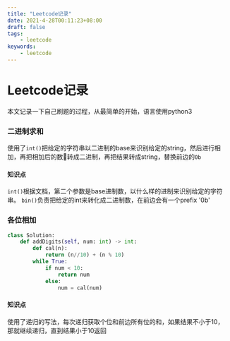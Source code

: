 ```yaml
---
title: "Leetcode记录"
date: 2021-4-28T00:11:23+08:00
draft: false
tags:
    - leetcode
keywords:
    - leetcode
---
```


# Leetcode记录
本文记录一下自己刷题的过程，从最简单的开始，语言使用python3

### 二进制求和
使用了`int()`把给定的字符串以二进制的base来识别给定的string，然后进行相加，再把相加后的数转成二进制，再把结果转成string，替换前边的`0b`

#### 知识点
`int()`根据文档，第二个参数是base进制数，以什么样的进制来识别给定的字符串。
`bin()`负责把给定的int来转化成二进制数，在前边会有一个prefix '0b'

### 各位相加
```python
class Solution:
    def addDigits(self, num: int) -> int:
        def cal(n):
            return (n//10) + (n % 10)
        while True:
            if num < 10:
                return num
            else:
                num = cal(num)
```

#### 知识点
使用了递归的写法，每次递归获取个位和前边所有位的和，如果结果不小于10，那就继续递归，直到结果小于10返回
